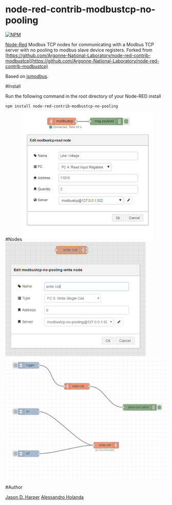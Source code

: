 node-red-contrib-modbustcp-no-pooling
========================

[![NPM](https://nodei.co/npm/node-red-contrib-modbustcp-no-pooling.png)](https://nodei.co/npm/node-red-contrib-modbustcp-no-pooling/)

[Node-Red][1] Modbus TCP nodes for communicating with a Modbus TCP server with no pooling to modbus slave device registers. Forked from [https://github.com/Argonne-National-Laboratory/node-red-contrib-modbustcp](https://github.com/Argonne-National-Laboratory/node-red-contrib-modbustcp) 

Based on [jsmodbus][2].

#Install

Run the following command in the root directory of your Node-RED install

    npm install node-red-contrib-modbustcp-no-pooling

#Nodes
![alt tag](https://raw.githubusercontent.com/altamira/node-red-contrib-modbustcp-no-pooling/master/modbustcp-read.png)
![alt tag](https://raw.githubusercontent.com/altamira/node-red-contrib-modbustcp-no-pooling/master/modbustcp-write.png)
![alt tag](https://raw.githubusercontent.com/altamira/node-red-contrib-modbustcp-no-pooling/master/modbustcp-flow.png)

#Author

[Jason D. Harper][3] 
[Alessandro Holanda][4]


[1]:http://nodered.org
[2]:https://www.npmjs.com/package/jsmodbus
[3]:https://github.com/jayharper
[4]:https://github.com/alessandro-holanda
